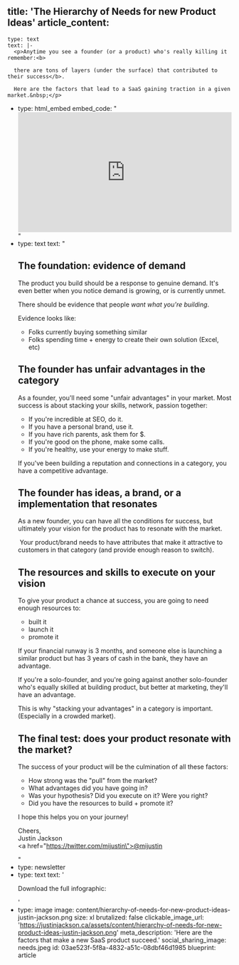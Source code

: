 title: 'The Hierarchy of Needs for new Product Ideas'
article_content:
  -
    type: text
    text: |-
      <p>Anytime you see a founder (or a product) who's really killing it remember:<b>

      there are tons of layers (under the surface) that contributed to their success</b>.

      Here are the factors that lead to a SaaS gaining traction in a given market.&nbsp;</p>
  -
    type: html_embed
    embed_code: "<style>.embed-container { position: relative; padding-bottom: 56.25%; height: 0; overflow: hidden; max-width: 100%; } .embed-container iframe, .embed-container object, .embed-container embed { position: absolute; top: 0; left: 0; width: 100%; height: 100%; }</style><div class='embed-container'><iframe src='https://www.youtube.com/embed//rHTr17jfTCk?rel=0' frameborder='0' allowfullscreen></iframe></div>"
  -
    type: text
    text: "<h2>The foundation: evidence of demand</h2><p>The product you build should be a response to genuine demand. It's even better when you notice demand is growing, or is currently unmet.</p><p>There should be evidence that people <i>want what you're building</i>.</p><p>Evidence looks like:</p><ul><li>Folks currently buying something similar</li><li>Folks spending time + energy to create their own solution (Excel, etc)</li></ul><h2>The founder has unfair advantages in the category</h2><p>As a founder, you'll need some \"unfair advantages\" in your market. Most success is about stacking your skills, network, passion together:</p><ul><li>If you're incredible at SEO, do it.</li><li>If you have a personal brand, use it.</li><li>If you have rich parents, ask them for $.</li><li>If you're good on the phone, make some calls.</li><li>If you're healthy, use your energy to make stuff.</li></ul><p>If you've been building a reputation and connections in a category, you have a competitive advantage.</p><h2>The founder has ideas, a brand, or a implementation that resonates</h2><p>As a new founder, you can have all the conditions for success, but ultimately your vision for the product has to resonate with the market.&nbsp;</p><p>&nbsp;Your product/brand needs to have attributes that make it attractive to customers in that category (and provide enough reason to switch).</p><h2>The resources and skills to execute on your vision</h2><p>To give your product a chance at success, you are going to need enough resources to:</p><ul><li>built it</li><li>launch it</li><li>promote it&nbsp;</li></ul><p>If your financial runway is 3 months, and someone else is launching a similar product but has 3 years of cash in the bank, they have an advantage.</p><p>If you're a solo-founder, and you're going against another solo-founder who's equally skilled at building product, but better at marketing, they'll have an advantage.</p><p>This is why \"stacking your advantages\" in a category is important. (Especially in a crowded market).</p><h2>The final test: does your product resonate with the market?</h2><p>The success of your product will be the culmination of all these factors:</p><ul><li>How strong was the \"pull\" from the market?</li><li>What advantages did you have going in?</li><li>Was your hypothesis? Did you execute on it? Were you right?</li><li>Did you have the resources to build + promote it?</li></ul><p>I hope this helps you on your journey!<br></p><p>Cheers,<br>Justin Jackson<br><a href=\"https://twitter.com/mijustin\">@mijustin</a></p>"
  -
    type: newsletter
  -
    type: text
    text: '<p>Download the full infographic:</p>'
  -
    type: image
    image: content/hierarchy-of-needs-for-new-product-ideas-justin-jackson.png
    size: xl
    brutalized: false
    clickable_image_url: 'https://justinjackson.ca/assets/content/hierarchy-of-needs-for-new-product-ideas-justin-jackson.png'
meta_description: 'Here are the factors that make a new SaaS product succeed.'
social_sharing_image: needs.jpeg
id: 03ae523f-5f8a-4832-a51c-08dbf46d1985
blueprint: article

